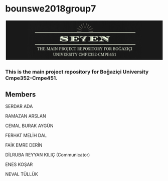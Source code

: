 

# bounswe2018group7

<p align="center">
<a><img src="https://raw.githubusercontent.com/bounswe/bounswe2018group7/master/Docs/g4150.png" alt="g4150" border="0" width = "150%" height = "80%"/></a>
</p>

### This is the main project repository for Boğaziçi University Cmpe352-Cmpe451.

## Members

SERDAR ADA

RAMAZAN ARSLAN

CEMAL BURAK AYGÜN

FERHAT MELİH DAL

FAİK EMRE DERİN

DİLRUBA REYYAN KILIÇ (Communicator)

ENES KOŞAR

NEVAL TÜLLÜK
